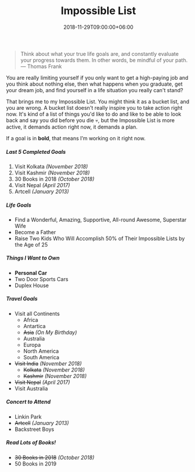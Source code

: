 ﻿---
title: Impossible List
date: 2018-11-29T09:00:00+06:00
lastmod: 2018-11-29T09:00:00+06:00
description: It’s Kind of Fun to do the Impossible!
slug: impossible-list
menu:
  - main
  - sidebar
weight: -220
comments: false
---
> Think about what your true life goals are, and constantly evaluate your progress towards them. In other words, be mindful of your path.
> — Thomas Frank

You are really limiting yourself if you only want to get a high-paying job and you think about nothing else, then what happens when you graduate, get your dream job, and find yourself in a life situation you really can't stand?

That brings me to my Impossible List. You might think it as a bucket list, and you are wrong. A bucket list doesn't really inspire you to take action right now. It's kind of a list of things you'd like to do and like to be able to look back and say you did before you die :skull:, but the Impossible List is more active, it demands action right now, it demands a plan.

If a goal is in **bold**, that means I’m working on it right now.

##### Last 5 Completed Goals
1. Visit Kolkata _(November 2018)_
2. Visit Kashmir _(November 2018)_
3. 30 Books in 2018 _(October 2018)_
4. Visit Nepal _(April 2017)_
5. Artcell _(January 2013)_

##### Life Goals
- Find a Wonderful, Amazing, Supportive, All-round Awesome, Superstar Wife
- Become a Father
- Raise Two Kids Who Will Accomplish 50% of Their Impossible Lists by the Age of 25

##### Things I Want to Own
- **Personal Car**
- Two Door Sports Cars
- Duplex House

##### Travel Goals
- Visit all Continents
  - Africa
  - Antartica
  - ~~Asia~~ _(On My Birthday)_
  - Australia
  - Europa
  - North America
  - South America
- ~~Visit India~~ _(November 2018)_
  - ~~Kolkata~~ _(November 2018)_
  - ~~Kashmir~~ _(November 2018)_
- ~~Visit Nepal~~ _(April 2017)_
- Visit Australia

##### Concert to Attend
- Linkin Park
- ~~Artcell~~ _(January 2013)_
- Backstreet Boys

##### Read Lots of Books!
- ~~30 Books in 2018~~ _(October 2018)_
- 50 Books in 2019

